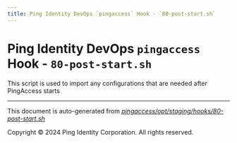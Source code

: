 ```yaml
---
title: Ping Identity DevOps `pingaccess` Hook - `80-post-start.sh`
---
```


# Ping Identity DevOps `pingaccess` Hook - `80-post-start.sh`
 This script is used to import any configurations that are
 needed after PingAccess starts

---
This document is auto-generated from _[pingaccess/opt/staging/hooks/80-post-start.sh](https://github.com/pingidentity/pingidentity-docker-builds/blob/master/pingaccess/opt/staging/hooks/80-post-start.sh)_

Copyright © 2024 Ping Identity Corporation. All rights reserved.
